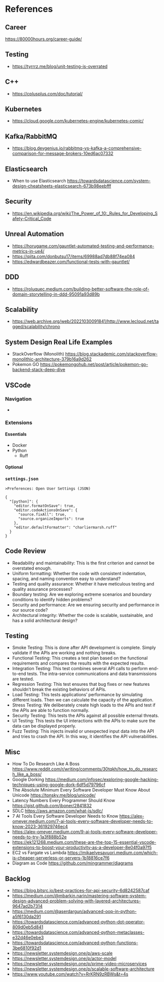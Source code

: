 # References

## Career

https://80000hours.org/career-guide/

## Testing

- https://tyrrrz.me/blog/unit-testing-is-overrated

## C++

- https://cplusplus.com/doc/tutorial/

## Kubernetes

- https://cloud.google.com/kubernetes-engine/kubernetes-comic/

## Kafka/RabbitMQ

- https://blog.devgenius.io/rabbitmq-vs-kafka-a-comprehensive-comparison-for-message-brokers-10ed6ac07332

## Elasticsearch

- When to use Elasticsearch https://towardsdatascience.com/system-design-cheatsheets-elasticsearch-673b98eebfff

## Security

- https://en.wikipedia.org/wiki/The_Power_of_10:_Rules_for_Developing_Safety-Critical_Code

## Unreal Automation

- https://horugame.com/gauntlet-automated-testing-and-performance-metrics-in-ue4/
- https://qiita.com/donbutsu17/items/69988ad7db88f74ea084
- https://edwardbeazer.com/functional-tests-with-gauntlet/

## DDD

- https://roluquec.medium.com/building-better-software-the-role-of-domain-storytelling-in-ddd-95091a93d89b

## Scalability

- https://web.archive.org/web/20221030091841/http://www.lecloud.net/tagged/scalability/chrono

## System Design Real Life Examples

- StackOverflow (Monolith) https://blog.stackademic.com/stackoverflow-monolithic-architecture-379b16a9d262
- Pokemon GO https://pokemongohub.net/post/article/pokemon-go-backend-stack-deep-dive

## VSCode

### Navigation

-

### Extensions

#### Essentials

- Docker
- Python
  - Ruff

#### Optional

### `settings.json`

`>Preferences: Open User Settings (JSON)`

```
{
  "[python]": {
    "editor.formatOnSave": true,
    "editor.codeActionsOnSave": {
      "source.fixAll": true,
      "source.organizeImports": true
    },
    "editor.defaultFormatter": "charliermarsh.ruff"
  }
}
```

## Code Review

- Readability and maintainability: This is the first criterion and cannot be overstated enough.
- Uniform formatting: Whether the code with consistent indentation, spacing, and naming convention easy to understand?
- Testing and quality assurance: Whether it have meticulous testing and quality assurance processes?
- Boundary testing: Are we exploring extreme scenarios and boundary conditions to identify hidden problems?
- Security and performance: Are we ensuring security and performance in our source code?
- Architectural integrity: Whether the code is scalable, sustainable, and has a solid architectural design?

## Testing

- Smoke Testing: This is done after API development is complete. Simply validate if the APIs are working and nothing breaks.
- Functional Testing: This creates a test plan based on the functional requirements and compares the results with the expected results.
- Integration Testing: This test combines several API calls to perform end-to-end tests. The intra-service communications and data transmissions are tested.
- Regression Testing: This test ensures that bug fixes or new features shouldn’t break the existing behaviors of APIs.
- Load Testing: This tests applications’ performance by simulating different loads. Then we can calculate the capacity of the application.
- Stress Testing: We deliberately create high loads to the APIs and test if the APIs are able to function normally.
- Security Testing: This tests the APIs against all possible external threats.
- UI Testing: This tests the UI interactions with the APIs to make sure the data can be displayed properly.
- Fuzz Testing: This injects invalid or unexpected input data into the API and tries to crash the API. In this way, it identifies the API vulnerabilities.

## Misc

- How To Do Research Like A Boss https://www.reddit.com/r/writing/comments/30tqkh/how_to_do_research_like_a_boss/
- Google Dorking https://medium.com/infosec/exploring-google-hacking-techniques-using-google-dork-6df5d79796cf
- The Absolute Minimum Every Software Developer Must Know About Unicode https://tonsky.me/blog/unicode/
- Latency Numbers Every Programmer Should Know https://gist.github.com/jboner/2841832
- SDLC https://aws.amazon.com/what-is/sdlc/
- 7 AI Tools Every Software Developer Needs to Know https://alex-omeyer.medium.com/7-ai-tools-every-software-developer-needs-to-know-2023-361929746ec4
- https://alex-omeyer.medium.com/9-ai-tools-every-software-developer-needs-to-try-1a3f888b52e
- https://ek121268.medium.com/these-are-the-top-15-essential-vscode-extensions-to-boost-your-productivity-as-a-developer-8e04f0a97f5
- EC2 vs Fargate vs Lambda https://mikaelvesavuori.medium.com/which-is-cheaper-serverless-or-servers-1b18816ce7f6
- Diagram as Code https://github.com/mingrammer/diagrams

## Backlog

- https://blog.bitsrc.io/best-practices-for-api-security-6d8242587caf
- https://medium.com/@mbarkin.narin/mastering-software-system-design-advanced-problem-solving-with-layered-architectures-9647ad2b7314
- https://medium.com/@aserdargun/advanced-oop-in-python-a5f6130da291
- https://towardsdatascience.com/advanced-python-dot-operator-809d0eb5d841
- https://towardsdatascience.com/advanced-python-metaclasses-e32d46e0ebe3
- https://towardsdatascience.com/advanced-python-functions-3be6810f92d1
- https://newsletter.systemdesign.one/p/aws-scale
- https://newsletter.systemdesign.one/p/actor-model
- https://newsletter.systemdesign.one/p/prime-video-microservices
- https://newsletter.systemdesign.one/p/scalable-software-architecture
- https://www.youtube.com/watch?v=RrKRN9zRBWs&t=4s
